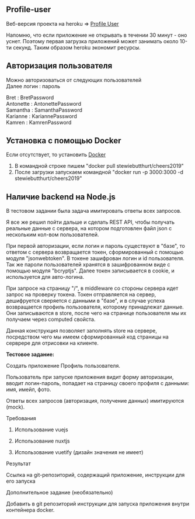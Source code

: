 ## Profile-user

Веб-версия проекта на heroku => [Profile User](https://profile-user.herokuapp.com/)

Напомню, что если приложение не открывать в течении 30 минут - оно уснет.
Поэтому первая загрузка приложений может занимать около 10-ти секунд.
Таким образом heroku экономит ресурсы.

## Авторизация пользователя

Можно авторизоваться от следующих пользователей<br>
Далее логин : пароль 

Bret : BretPassword<br>
Antonette : AntonettePassword<br>
Samantha : SamanthaPassword<br>
Karianne : KariannePassword<br>
Kamren : KamrenPassword<br>

## Установка с помощью Docker

Если отсутствует, то установить [Docker](https://docs.docker.com/desktop/)

1) В командной строке пишем "docker pull stewiebutthurt/cheers2019"
2) После загрузки запускаем командной "docker run -p 3000:3000 -d stewiebutthurt/cheers2019"


## Наличие backend на Node.js

В тестовом задании была задача имитировать ответы всех запросов. 

Я все же решил пойти дальше и сделать REST API, чтобы получать реальные данные с сервера, на котором подготовлен файл json с нескольким кол-вом пользователей. 

При первой авторизации, если логин и пароль существуют в "базе", то ответом с сервера возвращается токен, сформированный с помощью модуля "jsonwebtoken". В токене зашифрован логин и id пользователя. Так же пароли пользователей хранятся в зашифрованном виде с помощью модуля "bcryptjs". Далее токен записывается в cookie, и используется для авто-логина.

При запросе на страницу "/", в middleware со стороны сервера идет запрос на проверку токена. Токен отправляется на сервер, дешифруется сверяется с данными в "базе", и в случае успеха возвращается профиль пользователя, которому принадлежат данные. Они записываются в store, после чего на странице пользователя мы их получаем через computed свойста. 

Данная конструкция позволяет заполнять store на сервере, посредством чего мы имеем сформированный код страницы на серврере для отрисовки на клиенте. 



**Тестовое задание:**

Создать приложение Профиль пользователя.

Пользователь при запуске приложения видит форму авторизации, вводит логин-пароль, попадает на страницу своего профиля с данными: имя, имейл, фото.

 

Ответы всех запросов (авторизация, получение данных) имитируются (mock).

 

Требования

1.    Использование vuejs

2.    Использование nuxtjs

3.    Использование vuetify (дизайн значения не имеет)

 

Результат

Ссылка на git-репозиторий, содержащий приложение, инструкции для его запуска

 

Дополнительное задание (необязательно)

Добавить в git репозиторий инструкции для запуска приложения внутри контейнера docker.